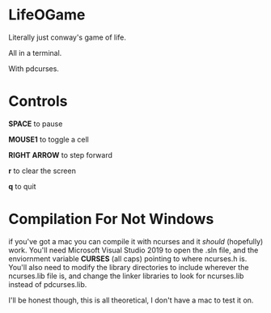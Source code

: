 # LifeOGame
Literally just conway's game of life.

All in a terminal.

With pdcurses.

# Controls
**SPACE** to pause

**MOUSE1** to toggle a cell

**RIGHT ARROW** to step forward

**r** to clear the screen

**q** to quit

# Compilation For Not Windows
if you've got a mac you can compile it with ncurses and it _should_ (hopefully) work. You'll need Microsoft Visual Studio 2019 to open the .sln file, and the enviornment variable **CURSES** (all caps) pointing to where ncurses.h is. You'll also need to modify the library directories to include wherever the ncurses.lib file is, and change the linker libraries to look for ncurses.lib instead of pdcurses.lib.

I'll be honest though, this is all theoretical, I don't have a mac to test it on.
